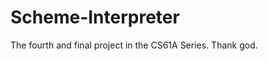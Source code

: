 Scheme-Interpreter
==================

The fourth and final project in the CS61A Series.  Thank god.
